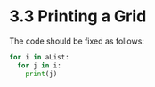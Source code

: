 # 3.3 Printing a Grid

The code should be fixed as follows:

```python
for i in aList:
  for j in i:
    print(j)
```
